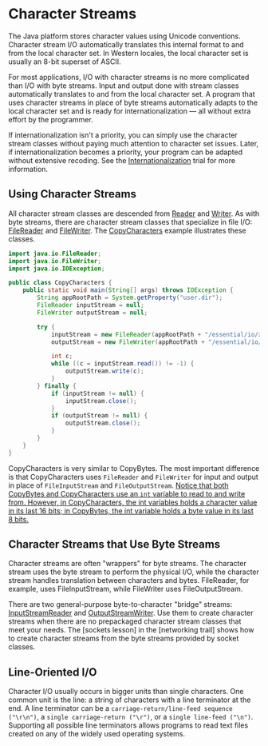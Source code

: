 # Character Streams

The Java platform stores character values using Unicode conventions. Character stream I/O automatically translates this internal format to and from the local character set. In Western locales, the local character set is usually an 8-bit superset of ASCII.

For most applications, I/O with character streams is no more complicated than I/O with byte streams. Input and output done with stream classes automatically translates to and from the local character set. A program that uses character streams in place of byte streams automatically adapts to the local character set and is ready for internationalization — all without extra effort by the programmer.

If internationalization isn't a priority, you can simply use the character stream classes without paying much attention to character set issues. Later, if internationalization becomes a priority, your program can be adapted without extensive recoding. See the [Internationalization]() trial for more information.

## Using Character Streams

All character stream classes are descended from [Reader](https://docs.oracle.com/javase/8/docs/api/java/io/Reader.html) and [Writer](https://docs.oracle.com/javase/8/docs/api/java/io/Writer.html). As with byte streams, there are character stream classes that specialize in file I/O: [FileReader](https://docs.oracle.com/javase/8/docs/api/java/io/FileReader.html) and [FileWriter](https://docs.oracle.com/javase/8/docs/api/java/io/FileWriter.html). The [CopyCharacters](https://docs.oracle.com/javase/tutorial/essential/io/examples/CopyCharacters.java) example illustrates these classes.

```java
import java.io.FileReader;
import java.io.FileWriter;
import java.io.IOException;

public class CopyCharacters {
    public static void main(String[] args) throws IOException {
        String appRootPath = System.getProperty("user.dir");
        FileReader inputStream = null;
        FileWriter outputStream = null;

        try {
            inputStream = new FileReader(appRootPath + "/essential/io/xanadu.txt");
            outputStream = new FileWriter(appRootPath + "/essential/io/characteroutput.txt");

            int c;
            while ((c = inputStream.read()) != -1) {
                outputStream.write(c);
            }
        } finally {
            if (inputStream != null) {
                inputStream.close();
            }
            if (outputStream != null) {
                outputStream.close();
            }
        }
    }
}
```

CopyCharacters is very similar to CopyBytes. The most important difference is that CopyCharacters uses `FileReader` and `FileWriter` for input and output in place of `FileInputStream` and `FileOutputStream`. <u>Notice that both CopyBytes and CopyCharacters use an `int` variable to read to and write from. However, in CopyCharacters, the int variables holds a character value in its last 16 bits; in CopyBytes, the int variable holds a byte value in its last 8 bits.</u>

## Character Streams that Use Byte Streams

Character streams are often "wrappers" for byte streams. The character stream uses the byte stream to perform the physical I/O, while the character stream handles translation between characters and bytes. FileReader, for example, uses FileInputStream, while FileWriter uses FileOutputStream.

There are two general-purpose byte-to-character "bridge" streams: [InputStreamReader](https://docs.oracle.com/javase/8/docs/api/java/io/InputStreamReader.html) and [OutputStreamWriter](https://docs.oracle.com/javase/8/docs/api/java/io/OutputStreamWriter.html). Use them to create character streams when there are no prepackaged character stream classes that meet your needs. The [sockets lesson] in the [networking trail] shows how to create character streams from the byte streams provided by socket classes.

## Line-Oriented I/O

Character I/O usually occurs in bigger units than single characters. One common unit is the line: a string of characters with a line terminator at the end. A line terminator can be a `carriage-return/line-feed sequence ("\r\n")`, a `single carriage-return ("\r")`, or a `single line-feed ("\n")`. Supporting all possible line terminators allows programs to read text files created on any of the widely used operating systems.